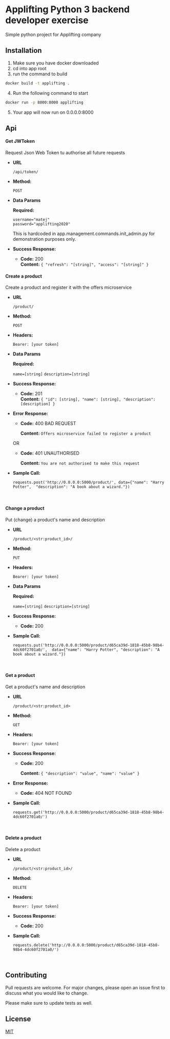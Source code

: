# Applifting Python 3 backend developer exercise

Simple python project for Applifting company

## Installation

1. Make sure you have docker downloaded
2. cd into app root
3. run the command to build
```bash
docker build -t applifting .
```
4. Run the following command to start
```bash
docker run -p 8000:8000 applifting
```
5. Your app will now run on 0.0.0.0:8000


## Api

#### Get JWToken
  Request Json Web Token tu authorise all future requests
  
* **URL**

  `/api/token/`

* **Method:**

  `POST`
  
* **Data Params**

  **Required:**

  `username="matej"`<br>
  `password="applifting2020"`
  
  This is hardcoded in app.management.commands.init_admin.py for demonstration purposes only.
  
* **Success Response:**

  * **Code:** 200 <br>
    **Content:** `{
    "refresh": "[string]",
    "access": "[string]"
}`

#### Create a product
  Create a product and register it with the offers microservice

* **URL**

  `/product/`

* **Method:**

  `POST`

* **Headers:**

  `Bearer: [your token]`
  
* **Data Params**

  **Required:**

  `name=[string]`
  `description=[string]`

* **Success Response:**

  * **Code:** 201 <br />
    **Content:** `{
    "id": [string],
    "name": [string],
    "description": [description]
    }`
 
* **Error Response:**

  * **Code:** 400 BAD REQUEST

    **Content:** `Offers microservice failed to register a product`

  OR

  * **Code:** 401 UNAUTHORISED

    **Content:** `You are not authorised to make this request`

* **Sample Call:**

  `requests.post('http://0.0.0.0:5000/product/', data={"name": "Harry Potter", 
  "description": "A book about a wizard."})`

<br>

#### Change a product
  Put (change) a product's name and description

* **URL**

  `/product/<str:product_id>/`

* **Method:**

  `PUT`

* **Headers:**

  `Bearer: [your token]`
  
* **Data Params**

  **Required:**

  `name=[string]`
  `description=[string]`

* **Success Response:**

  * **Code:** 200
 
* **Sample Call:**

  `requests.put('http://0.0.0.0:5000/product/d65ca39d-1818-45b8-98b4-4dc60f2701a0/', 
  data={"name": "Harry Potter", "description": "A book about a wizard."})`
  

<br>

#### Get a product
  Get a product's name and description

* **URL**

  `/product/<str:product_id>`

* **Method:**

  `GET`

* **Headers:**

  `Bearer: [your token]`
  
* **Success Response:**

  * **Code:** 200
  
    **Content:** `{
        "description": "value",
        "name": "value"
    }`
    
* **Error Response:**

  * **Code:** 404 NOT FOUND
 
* **Sample Call:**

  `requests.get('http://0.0.0.0:5000/product/d65ca39d-1818-45b8-98b4-4dc60f2701a0/')`


<br>


#### Delete a product
  Delete a product

* **URL**

  `/product/<str:product_id>/`

* **Method:**

  `DELETE`

* **Headers:**

  `Bearer: [your token]`
  
* **Success Response:**

  * **Code:** 200
 
* **Sample Call:**

  `requests.delete('http://0.0.0.0:5000/product/d65ca39d-1818-45b8-98b4-4dc60f2701a0/')`

<br>


## Contributing
Pull requests are welcome. For major changes, please open an issue first to discuss what 
you would like to change.

Please make sure to update tests as well.

## License
[MIT](https://choosealicense.com/licenses/mit/)
